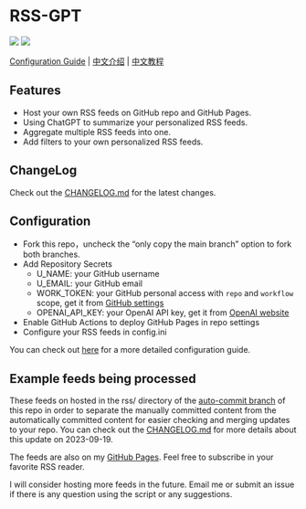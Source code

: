 # RSS-GPT

[![](https://img.shields.io/github/actions/workflow/status/yinan-c/RSS-GPT/cron-job.yml?label=cron-job)](https://github.com/yinan-c/RSS-GPT/actions/workflows/cron-job.yml)
[![](https://img.shields.io/github/actions/workflow/status/yinan-c/RSS-GPT/jekyll-gh-pages.yml?label=GitHub%20Pages)](https://github.com/yinan-c/RSS-GPT/actions/workflows/jekyll-gh-pages.yml)


[Configuration Guide](https://yinan.me/rss-gpt-manual-en.html) | [中文介绍](README-zh.md) | [中文教程](https://yinan.me/rss-gpt-manual-zh.html) 

## Features

- Host your own RSS feeds on GitHub repo and GitHub Pages.
- Using ChatGPT to summarize your personalized RSS feeds. 
- Aggregate multiple RSS feeds into one.
- Add filters to your own personalized RSS feeds.

## ChangeLog

Check out the [CHANGELOG.md](CHANGELOG.md) for the latest changes.

## Configuration

- Fork this repo，uncheck the “only copy the main branch” option to fork both branches.
- Add Repository Secrets
    - U_NAME: your GitHub username
    - U_EMAIL: your GitHub email
    - WORK_TOKEN: your GitHub personal access with `repo` and `workflow` scope, get it from [GitHub settings](https://github.com/settings/tokens/new)
    - OPENAI_API_KEY: your OpenAI API key, get it from [OpenAI website](https://platform.openai.com/account/api-keys)
- Enable GitHub Actions to deploy GitHub Pages in repo settings
- Configure your RSS feeds in config.ini

You can check out [here](https://yinan.me/rss-gpt-manual-en.html) for a more detailed configuration guide.

## Example feeds being processed

These feeds on hosted in the rss/ directory of the [auto-commit branch](https://github.com/yinan-c/RSS-GPT/tree/auto-commit) of this repo in order to separate the manually committed content from the automatically committed content for easier checking and merging updates to your repo.
You can check out the [CHANGELOG.md](CHANGELOG.md) for more details about this update on 2023-09-19.

The feeds are also on my [GitHub Pages](https://yinan.me/RSS-GPT/). Feel free to subscribe in your favorite RSS reader.

I will consider hosting more feeds in the future. Email me or submit an issue if there is any question using the script or any suggestions.
